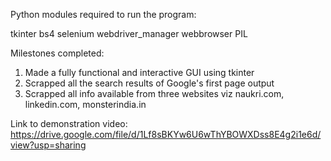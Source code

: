 Python modules required to run the program:

tkinter
bs4
selenium
webdriver_manager
webbrowser
PIL

Milestones completed:

1) Made a fully functional and interactive GUI using tkinter
2) Scrapped all the search results of Google's first page output
3) Scrapped all info available from three websites viz naukri.com, linkedin.com, monsterindia.in


Link to demonstration video:
https://drive.google.com/file/d/1Lf8sBKYw6U6wThYBOWXDss8E4g2i1e6d/view?usp=sharing
